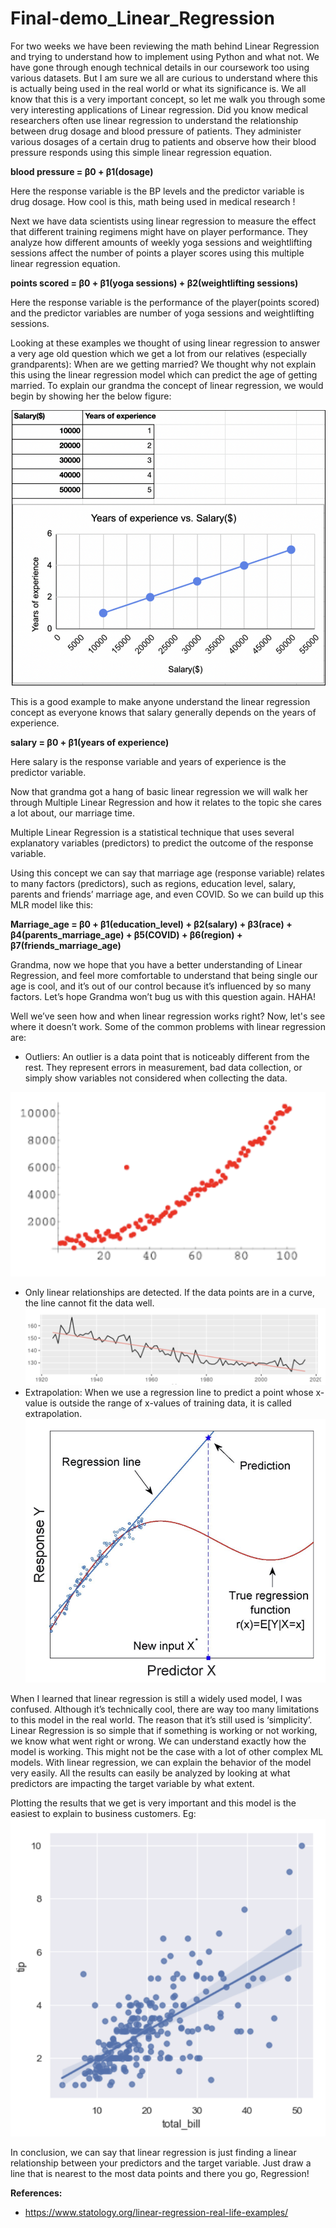 # Final-demo_Linear_Regression

For two weeks we have been reviewing the math behind Linear Regression and trying to understand how to implement using Python and what not. We have gone through enough technical details in our coursework too using various datasets. But I am sure we all are curious to understand where this is actually being used in the real world or what its significance is. We all know that this is a very important concept, so let me walk you through some very interesting applications of Linear regression. Did you know medical researchers often use linear regression to understand the relationship between drug dosage and blood pressure of patients. They administer various dosages of a certain drug to patients and observe how their blood pressure responds using this simple linear regression equation. 

**blood pressure = β0 + β1(dosage)** 

Here the response variable is the BP levels and the predictor variable is drug dosage. How cool is this, math being used in medical research !

Next we have data scientists using linear regression to measure the effect that different training regimens might have on player performance. They analyze how different amounts of weekly yoga sessions and weightlifting sessions affect the number of points a player scores using this multiple linear regression equation.

**points scored = β0 + β1(yoga sessions) + β2(weightlifting sessions)** 

Here the response variable is the performance of the player(points scored) and the predictor variables are number of yoga sessions and weightlifting sessions.

Looking at these examples we thought of using linear regression to answer a very age old question which we get a lot from our relatives (especially grandparents): When are we getting married? We thought why not explain this using the linear regression model which can predict the age of getting married.
To explain our grandma the concept of linear regression, we would begin by showing her the below figure:

![Screenshot](Figure1.png)

This is a good example to make anyone understand the linear regression concept as everyone knows that salary generally depends on the years of experience.

**salary = β0 + β1(years of experience)**

Here salary is the response variable and years of experience is the predictor variable.

Now that grandma got a hang of basic linear regression we will walk her through Multiple Linear Regression and how it relates to the topic she cares a lot about, our marriage time.

Multiple Linear Regression is a statistical technique that uses several explanatory variables (predictors) to predict the outcome of the response variable.

Using this concept we can say that marriage age (response variable) relates to many factors (predictors), such as regions, education level, salary, parents and friends’ marriage age, and even COVID. So we can build up this MLR model like this:

**Marriage_age = β0 + β1(education_level) + β2(salary) + β3(race) + β4(parents_marriage_age) + β5(COVID) + β6(region) + β7(friends_marriage_age)**

Grandma, now we hope that you have a better understanding of Linear Regression, and feel more comfortable to understand that being single our age is cool, and it’s out of our control because it’s influenced by so many factors. Let’s hope Grandma won’t bug us with this question again. HAHA!

Well we’ve seen how and when linear regression works right? Now, let's see where it doesn’t work. Some of the common problems with linear regression are:

- Outliers: An outlier is a data point that is noticeably different from the rest. They represent errors in measurement, bad data collection, or simply show variables not considered when collecting the data.

![Screenshot](fig2.png)
- Only linear relationships are detected. If the data points are in a curve, the line cannot fit the data well.
![Screenshot](fig3.png)
- Extrapolation: When we use a regression line to predict a point whose x-value is outside the range of x-values of training data, it is called extrapolation.
![Screenshot](fig4.png)

When I learned that linear regression is still a widely used model, I was confused. Although it’s technically cool, there are way too many limitations to this model in the real world. The reason that it’s still used is ‘simplicity’. Linear Regression is so simple that if something is working or not working, we know what went right or wrong. We can understand exactly how the model is working. This might not be the case with a lot of other complex ML models. With linear regression, we can explain the behavior of the model very easily. All the results can easily be analyzed by looking at what predictors are impacting the target variable by what extent. 

Plotting the results that we get is very important and this model is the easiest to explain to business customers. 
Eg:
![Screenshot](fig5.png)

In conclusion, we can say that linear regression is just finding a linear relationship between your predictors and the target variable. Just draw a line that is nearest to the most data points and there you go, Regression!











**References:**
- https://www.statology.org/linear-regression-real-life-examples/
